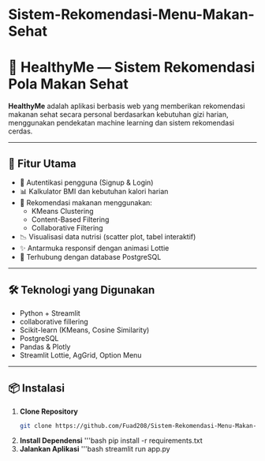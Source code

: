 # Sistem-Rekomendasi-Menu-Makan-Sehat
# 🥗 HealthyMe — Sistem Rekomendasi Pola Makan Sehat

**HealthyMe** adalah aplikasi berbasis web yang memberikan rekomendasi makanan sehat secara personal berdasarkan kebutuhan gizi harian, menggunakan pendekatan machine learning dan sistem rekomendasi cerdas.

---

## 🚀 Fitur Utama

- 🔐 Autentikasi pengguna (Signup & Login)
- 📊 Kalkulator BMI dan kebutuhan kalori harian
- 🧠 Rekomendasi makanan menggunakan:
  - KMeans Clustering
  - Content-Based Filtering
  - Collaborative Filtering
- 📉 Visualisasi data nutrisi (scatter plot, tabel interaktif)
- ✨ Antarmuka responsif dengan animasi Lottie
- 💾 Terhubung dengan database PostgreSQL

---

## 🛠️ Teknologi yang Digunakan

- Python + Streamlit
- collaborative fillering
- Scikit-learn (KMeans, Cosine Similarity)
- PostgreSQL
- Pandas & Plotly
- Streamlit Lottie, AgGrid, Option Menu

---

## 📦 Instalasi

1. **Clone Repository**
   ```bash
   git clone https://github.com/Fuad208/Sistem-Rekomendasi-Menu-Makan-Sehat.git
2. **Install Dependensi**
   '''bash
   pip install -r requirements.txt
4. **Jalankan Aplikasi**
   '''bash
   streamlit run app.py
